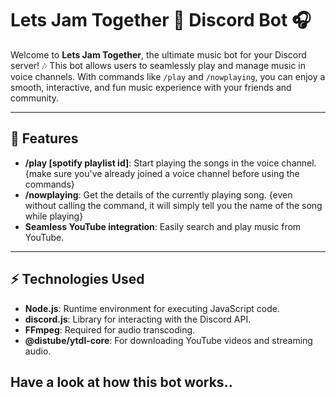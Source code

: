 # Lets Jam Together 🎵 Discord Bot 🎧

Welcome to **Lets Jam Together**, the ultimate music bot for your Discord server! 🎶 This bot allows users to seamlessly play and manage music in voice channels. With commands like `/play` and `/nowplaying`, you can enjoy a smooth, interactive, and fun music experience with your friends and community.

---

## 🚀 Features

- **/play [spotify playlist id]**: Start playing the songs in the voice channel. {make sure you've already joined a voice channel before using the commands}
- **/nowplaying**: Get the details of the currently playing song. {even without calling the command, it will simply tell you the name of the song while playing}
- **Seamless YouTube integration**: Easily search and play music from YouTube.

---

## ⚡ Technologies Used

- **Node.js**: Runtime environment for executing JavaScript code.
- **discord.js**: Library for interacting with the Discord API.
- **FFmpeg**: Required for audio transcoding.
- **@distube/ytdl-core**: For downloading YouTube videos and streaming audio.

## Have a look at how this bot works..


